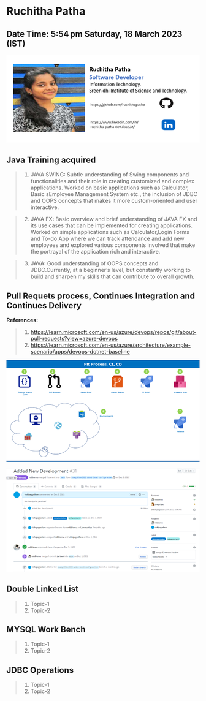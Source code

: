 # Ruchitha Patha

## Date Time:  5:54 pm Saturday, 18 March 2023 (IST)

![Ruchitha Patha|150x150](Documentation/Images/Ruchitha1.png)

## Java Training acquired

> 1. JAVA SWING: Subtle understanding of Swing components and functionalities and their role in creating customized and complex applications. Worked on basic applications such as Calculator, Basic sEmployee Management System etc., the inclusion of JDBC and OOPS concepts that makes it more custom-oriented and user interactive.
 
> 2. JAVA FX: Basic overview and brief understanding of JAVA FX and its use cases that can be implemented for creating applications. Worked on simple applications such as Calculator,Login Forms and To-do App where we can track attendance and add new employees and explored various components involved that make the portrayal of the application rich and interactive.
 
> 3. JAVA: Good understanding of OOPS concepts and JDBC.Currently, at a beginner’s level, but constantly working to build and sharpen my skills that can contribute to overall growth.

## Pull Requets process, Continues Integration and Continues Delivery

**References:**
> 1. https://learn.microsoft.com/en-us/azure/devops/repos/git/about-pull-requests?view=azure-devops
> 2. https://learn.microsoft.com/en-us/azure/architecture/example-scenario/apps/devops-dotnet-baseline


![Sql Azure|50x50](Documentation/Images/PR-CI-CD2.png)

![Sql Azure|50x50](Documentation/Images/Azure2.png)

## Double Linked List 

> 1. Topic-1
> 2. Topic-2

## MYSQL Work Bench
> 1. Topic-1
> 2. Topic-2

## JDBC Operations

> 1. Topic-1
> 2. Topic-2

